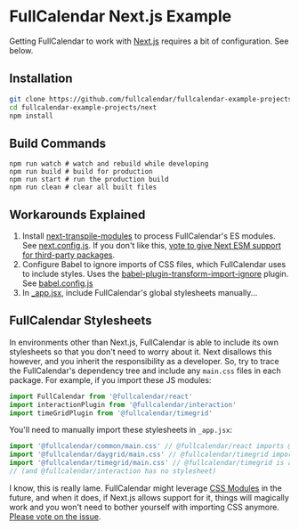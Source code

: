# FullCalendar Next.js Example

Getting FullCalendar to work with [Next.js](https://nextjs.org/) requires a bit of configuration. See below.

## Installation

```bash
git clone https://github.com/fullcalendar/fullcalendar-example-projects.git
cd fullcalendar-example-projects/next
npm install
```

## Build Commands

```
npm run watch # watch and rebuild while developing
npm run build # build for production
npm run start # run the production build
npm run clean # clear all built files
```

## Workarounds Explained

1. Install [next-transpile-modules](https://www.npmjs.com/package/next-transpile-modules) to process FullCalendar's ES modules. See [next.config.js](next.config.js). If you don't like this, [vote to give Next ESM support for third-party packages](https://github.com/vercel/next.js/issues/706).
2. Configure Babel to ignore imports of CSS files, which FullCalendar uses to include styles. Uses the [babel-plugin-transform-import-ignore](https://www.npmjs.com/package/babel-plugin-transform-import-ignore) plugin. See [babel.config.js](babel.config.js)
3. In [\_app.jsx](pages/_app.jsx), include FullCalendar's global stylesheets manually...

## FullCalendar Stylesheets

In environments other than Next.js, FullCalendar is able to include its own stylesheets so that you don't need to worry about it. Next disallows this however, and you inherit the responsibility as a developer. So, try to trace the FullCalendar's dependency tree and include any `main.css` files in each package. For example, if you import these JS modules:

```js
import FullCalendar from '@fullcalendar/react'
import interactionPlugin from '@fullcalendar/interaction'
import timeGridPlugin from '@fullcalendar/timegrid'
```

You'll need to manually import these stylesheets in `_app.jsx`:

```jsx
import '@fullcalendar/common/main.css' // @fullcalendar/react imports @fullcalendar/common
import '@fullcalendar/daygrid/main.css' // @fullcalendar/timegrid imports @fullcalendar/daygrid
import '@fullcalendar/timegrid/main.css' // @fullcalendar/timegrid is a direct import
// (and @fullcalendar/interaction has no stylesheet)
```

I know, this is really lame. FullCalendar might leverage [CSS Modules](https://css-tricks.com/css-modules-part-1-need/) in the future, and when it does, if Next.js allows support for it, things will magically work and you won't need to bother yourself with importing CSS anymore. [Please vote on the issue](https://github.com/vercel/next.js/issues/13282).

